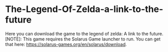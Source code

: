 # The-Legend-Of-Zelda-a-link-to-the-future
Here you can download the game to the legend of zelda: A link to the future. [NOTE]: This game requires the Solarus Game launcher to run. You can get that here: https://solarus-games.org/en/solarus/download. 
